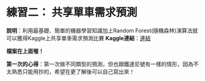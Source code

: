 # 練習二： 共享單車需求預測

**說明**：利用最基礎、簡單的機器學習知識加上Random Forest(隨機森林)演算法就可以獲得Kaggle上共享單車需求預測比賽 
**Kaggle連結**：[連結](https://www.kaggle.com/c/bike-sharing-demand)  

**檔案在上面喔！**  

**第一次的心得**：第一次做不同類型的預測，但也跟鐵達尼號有一樣的情形，因為不太熟悉只能用抄的，希望在更了解後可以自己寫出來！

